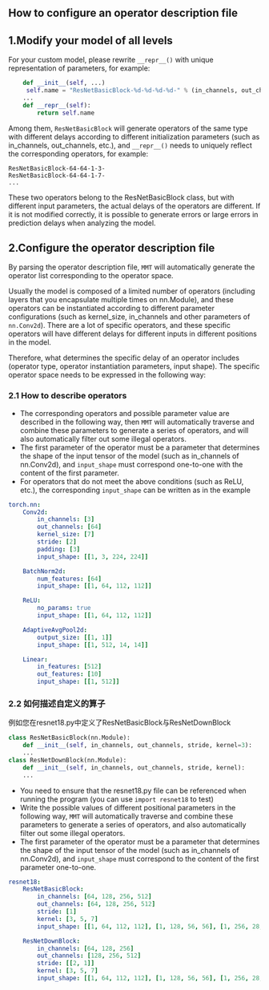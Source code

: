 How to configure an operator description file
---
## 1.Modify your model of all levels
For your custom model, please rewrite `__repr__()` with unique representation of parameters, for example:
```python
    def __init__(self, ...)
     self.name = "ResNetBasicBlock-%d-%d-%d-%d-" % (in_channels, out_channels, stride, kernel)
    ...
    def __repr__(self):
        return self.name
```
Among them, `ResNetBasicBlock` will generate operators of the same
type with different delays according to different initialization
parameters (such as in_channels, out_channels, etc.), and `__repr__()`
needs to uniquely reflect the corresponding operators, for example:
```
ResNetBasicBlock-64-64-1-3-
ResNetBasicBlock-64-64-1-7-
...
```
These two operators belong to the ResNetBasicBlock class, but with different input parameters,
the actual delays of the operators are different. If it is not modified correctly, it is possible to
generate errors or large errors in prediction delays when analyzing the model.

## 2.Configure the operator description file
By parsing the operator description file, `MMT` will automatically
generate the operator list corresponding to the operator space.

Usually the model is composed of a limited number of operators
(including layers that you encapsulate multiple times on nn.Module),
and these operators can be instantiated according to different parameter configurations
(such as kernel_size, in_channels and other parameters of `nn.Conv2d`).
There are a lot of specific operators, and these specific operators will have
different delays for different inputs in different positions in the model.

Therefore, what determines the specific delay of an operator includes
(operator type, operator instantiation parameters, input shape).
The specific operator space needs to be expressed in the following way:
### 2.1 How to describe operators
* The corresponding operators and possible parameter value are described in the following way, then
`MMT` will automatically traverse and combine these parameters to generate a series of operators,
and will also automatically filter out some illegal operators.
* The first parameter of the operator must be a parameter that
determines the shape of the input tensor of the model (such as in_channels of nn.Conv2d),
and `input_shape` must correspond one-to-one with the content of the first parameter.
* For operators that do not meet the above conditions (such as ReLU, etc.),
the corresponding `input_shape` can be written as in the example

```yaml
torch.nn:
    Conv2d:
        in_channels: [3]
        out_channels: [64]
        kernel_size: [7]
        stride: [2]
        padding: [3]
        input_shape: [[1, 3, 224, 224]]

    BatchNorm2d:
        num_features: [64]
        input_shape: [[1, 64, 112, 112]]

    ReLU:
        no_params: true
        input_shape: [[1, 64, 112, 112]]

    AdaptiveAvgPool2d:
        output_size: [[1, 1]]
        input_shape: [[1, 512, 14, 14]]

    Linear:
        in_features: [512]
        out_features: [10]
        input_shape: [[1, 512]]
```
### 2.2 如何描述自定义的算子
例如您在resnet18.py中定义了ResNetBasicBlock与ResNetDownBlock
```python
class ResNetBasicBlock(nn.Module):
    def __init__(self, in_channels, out_channels, stride, kernel=3):
    ...
class ResNetDownBlock(nn.Module):
    def __init__(self, in_channels, out_channels, stride, kernel):
    ...
```
* You need to ensure that the resnet18.py file can be referenced when running the program (you can use `import resnet18` to test)
* Write the possible values of different positional parameters in the following way, `MMT` will automatically traverse and combine these parameters to generate a series of operators, and also automatically filter out some illegal operators.
* The first parameter of the operator must be a parameter that determines the shape of the input tensor of the model (such as in_channels of nn.Conv2d), and `input_shape` must correspond to the content of the first parameter one-to-one.

```yaml
resnet18:
    ResNetBasicBlock:
        in_channels: [64, 128, 256, 512]
        out_channels: [64, 128, 256, 512]
        stride: [1]
        kernel: [3, 5, 7]
        input_shape: [[1, 64, 112, 112], [1, 128, 56, 56], [1, 256, 28, 28], [1, 512, 14, 14]]

    ResNetDownBlock:
        in_channels: [64, 128, 256]
        out_channels: [128, 256, 512]
        stride: [[2, 1]]
        kernel: [3, 5, 7]
        input_shape: [[1, 64, 112, 112], [1, 128, 56, 56], [1, 256, 28, 28]]
```
